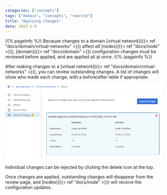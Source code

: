 ```yaml
---
categories: ["concepts"]
tags: ["domain", "concepts", "rewrite"]
title: "Applying Changes"
date: 2023-1-9
---
```


{{% pageinfo %}}
Because changes to a domain [virtual network]({{< ref "docs/domain/virtual-networks" >}}) affect _all_ [nodes]({{< ref "docs/node" >}}), [domain]({{< ref "docs/domain" >}}) configuration changes must be reviewed before applied, and are applied all at once.
{{% /pageinfo %}}

After making changes to a [virtual network]({{< ref "docs/domain/virtual-networks" >}}), you can review outstanding changes. A list of changes will show who made each change, with a before/after table if appropriate.

![img](outstanding-changes.png)

Individual changes can be rejected by clicking the delete icon at the top.

Once changes are applied, outstanding changes will disappear from the review page, and [nodes]({{< ref "docs/node" >}}) will receive the configuration updates.

